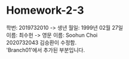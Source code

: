 # Homework-2-3
학번: 2019732010  -> 생년 월일: 1999년 02월 27일  
이름: 최수헌 -> 영문 이름: Soohun Choi  
2020732043 김승환이 수정함.  
'Branch01'에서 추가된 부분입니다.  

